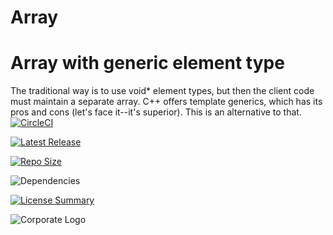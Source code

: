 # Array
Array with generic element type
==========
The traditional way is to use void* element types,
but then the client code must maintain a separate array.
C++ offers template generics, which has its pros and cons
(let's face it--it's superior).
This is an alternative to that.
[![CircleCI](https://img.shields.io/circleci/build/github/InnovAnon-Inc/Array/?color=%23FF1100&logo=InnovAnon%2C%20Inc.&logoColor=%23FF1133&style=plastic)](https://circleci.com/gh/InnovAnon-Inc/Array/)

[![Latest Release](https://img.shields.io/github/commits-since/InnovAnon-Inc/Array//latest?color=%23FF1100&include_prereleases&logo=InnovAnon%2C%20Inc.&logoColor=%23FF1133&style=plastic)](https://github.com/InnovAnon-Inc/Array//releases/latest)

[![Repo Size](https://img.shields.io/github/repo-size/InnovAnon-Inc/Array/?color=%23FF1100&logo=InnovAnon%2C%20Inc.&logoColor=%23FF1133&style=plastic)](https://github.com/InnovAnon-Inc/Array/)

![Dependencies](https://img.shields.io/librariesio/github/InnovAnon-Inc/Array/?color=%23FF1100&style=plastic)

[![License Summary](https://img.shields.io/github/license/InnovAnon-Inc/Array/?color=%23FF1100&label=Free%20Code%20for%20a%20Free%20World%21&logo=InnovAnon%2C%20Inc.&logoColor=%23FF1133&style=plastic)](https://tldrlegal.com/license/unlicense#summary)

![Corporate Logo](https://i.imgur.com/UD8y4Is.gif)

